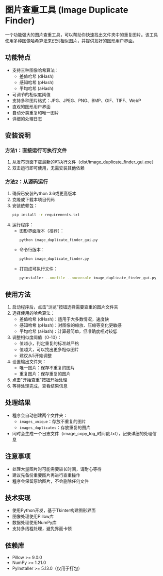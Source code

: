 # 图片查重工具 (Image Duplicate Finder)

一个功能强大的图片查重工具，可以帮助你快速找出文件夹中的重复图片。该工具使用多种图像哈希算法来识别相似图片，并提供友好的图形用户界面。

## 功能特点

- 支持三种图像哈希算法：
  - 差值哈希 (dHash)
  - 感知哈希 (pHash)
  - 平均哈希 (aHash)
- 可调节的相似度阈值
- 支持多种图片格式：JPG、JPEG、PNG、BMP、GIF、TIFF、WebP
- 直观的图形用户界面
- 自动分类重复和唯一图片
- 详细的处理日志

## 安装说明

### 方法1：直接运行可执行文件

1. 从发布页面下载最新的可执行文件（dist/image_duplicate_finder_gui.exe）
2. 双击运行即可使用，无需安装其他依赖

### 方法2：从源码运行

1. 确保已安装Python 3.6或更高版本
2. 克隆或下载本项目代码
3. 安装依赖包：
   ```bash
   pip install -r requirements.txt
   ```
4. 运行程序：
   - 图形界面版本（推荐）：
     ```bash
     python image_duplicate_finder_gui.py
     ```
   - 命令行版本：
     ```bash
     python image_duplicate_finder.py
     ```
   - 打包成可执行文件：
     ```bash
     pyinstaller --onefile --noconsole image_duplicate_finder_gui.py
     ```
## 使用方法

1. 启动程序后，点击"浏览"按钮选择需要查重的图片文件夹
2. 选择使用的哈希算法：
   - 差值哈希 (dHash)：适用于大多数情况，速度快
   - 感知哈希 (pHash)：对图像的缩放、压缩等变化更敏感
   - 平均哈希 (aHash)：计算最简单，但准确度相对较低
3. 调整相似度阈值（0-10）：
   - 值越小，判定重复的标准越严格
   - 值越大，可以找出更多相似图片
   - 建议从5开始调整
4. 设置输出文件夹：
   - 唯一图片：保存不重复的图片
   - 重复图片：保存重复的图片
5. 点击"开始查重"按钮开始处理
6. 等待处理完成，查看结果信息

## 处理结果

- 程序会自动创建两个文件夹：
  - `images_unique`：存放不重复的图片
  - `images_duplicates`：存放重复的图片
- 同时会生成一个日志文件（image_copy_log_时间戳.txt），记录详细的处理信息

## 注意事项

- 处理大量图片时可能需要较长时间，请耐心等待
- 建议先备份重要图片再进行查重操作
- 程序会保留原始图片，不会删除任何文件

## 技术实现

- 使用Python开发，基于Tkinter构建图形界面
- 图像处理使用Pillow库
- 数据处理使用NumPy库
- 支持多线程处理，避免界面卡顿

## 依赖库

- Pillow >= 9.0.0
- NumPy >= 1.21.0
- PyInstaller >= 5.13.0（仅用于打包）